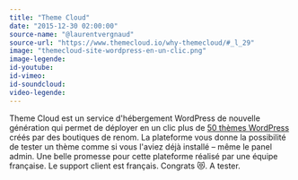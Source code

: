 ```yaml
---
title: "Theme Cloud"
date: "2015-12-30 02:00:00"
source-name: "@laurentvergnaud"
source-url: "https://www.themecloud.io/why-themecloud/#_l_29"
image: "themecloud-site-wordpress-en-un-clic.png"
image-legende:
id-youtube:
id-vimeo:
id-soundcloud:
video-legende:
---
```

Theme Cloud est un service d'hébergement WordPress de nouvelle génération qui permet de déployer en un clic plus de [50 thèmes WordPress](https://www.themecloud.io/marketplace/#_l_29) créés par des boutiques de renom. La plateforme vous donne la possibilité de tester un thème comme si vous l'aviez déjà installé – même le panel admin. Une belle promesse pour cette plateforme réalisé par une équipe française. Le support client est français. Congrats 😻. A tester.
